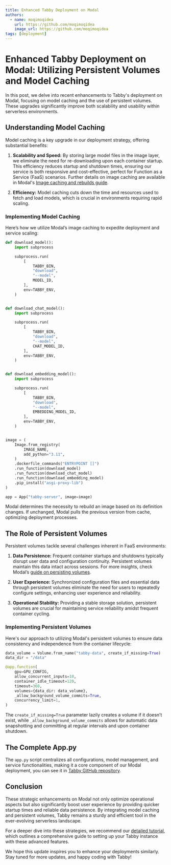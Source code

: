 ```yaml
---
title: Enhanced Tabby Deployment on Modal
authors:
  - name: moqimoqidea
    url: https://github.com/moqimoqidea
    image_url: https://github.com/moqimoqidea
tags: [deployment]
---
```


# Enhanced Tabby Deployment on Modal: Utilizing Persistent Volumes and Model Caching

In this post, we delve into recent enhancements to Tabby's deployment on Modal, focusing on model caching and the use of persistent volumes. These upgrades significantly improve both scalability and usability within serverless environments.

## Understanding Model Caching

Model caching is a key upgrade in our deployment strategy, offering substantial benefits:

1. **Scalability and Speed:** By storing large model files in the image layer, we eliminate the need for re-downloading upon each container startup. This efficiency reduces startup and shutdown times, ensuring our service is both responsive and cost-effective, perfect for Function as a Service (FaaS) scenarios. Further details on image caching are available in Modal's [Image caching and rebuilds guide](https://modal.com/docs/guide/custom-container#image-caching-and-rebuilds).

2. **Efficiency:** Model caching cuts down the time and resources used to fetch and load models, which is crucial in environments requiring rapid scaling.

### Implementing Model Caching

Here’s how we utilize Modal’s image caching to expedite deployment and service scaling:

```python
def download_model():
    import subprocess

    subprocess.run(
        [
            TABBY_BIN,
            "download",
            "--model",
            MODEL_ID,
        ],
        env=TABBY_ENV,
    )


def download_chat_model():
    import subprocess

    subprocess.run(
        [
            TABBY_BIN,
            "download",
            "--model",
            CHAT_MODEL_ID,
        ],
        env=TABBY_ENV,
    )


def download_embedding_model():
    import subprocess

    subprocess.run(
        [
            TABBY_BIN,
            "download",
            "--model",
            EMBEDDING_MODEL_ID,
        ],
        env=TABBY_ENV,
    )


image = (
    Image.from_registry(
        IMAGE_NAME,
        add_python="3.11",
    )
    .dockerfile_commands("ENTRYPOINT []")
    .run_function(download_model)
    .run_function(download_chat_model)
    .run_function(download_embedding_model)
    .pip_install("asgi-proxy-lib")
)

app = App("tabby-server", image=image)
```

Modal determines the necessity to rebuild an image based on its definition changes. If unchanged, Modal pulls the previous version from cache, optimizing deployment processes.

## The Role of Persistent Volumes

Persistent volumes tackle several challenges inherent in FaaS environments:

1. **Data Persistence:** Frequent container startups and shutdowns typically disrupt user data and configuration continuity. Persistent volumes maintain this data intact across sessions. For more insights, check Modal’s [guide on persisting volumes](https://modal.com/docs/guide/volumes#persisting-volumes).

2. **User Experience:** Synchronized configuration files and essential data through persistent volumes eliminate the need for users to repeatedly configure settings, enhancing user experience and reliability.

3. **Operational Stability:** Providing a stable storage solution, persistent volumes are crucial for maintaining service reliability amidst frequent container cycling.

### Implementing Persistent Volumes

Here's our approach to utilizing Modal's persistent volumes to ensure data consistency and independence from the container lifecycle:

```python
data_volume = Volume.from_name("tabby-data", create_if_missing=True)
data_dir = "/data"

@app.function(
    gpu=GPU_CONFIG,
    allow_concurrent_inputs=10,
    container_idle_timeout=120,
    timeout=360,
    volumes={data_dir: data_volume},
    _allow_background_volume_commits=True,
    concurrency_limit=1,
)
```

The `create_if_missing=True` parameter lazily creates a volume if it doesn’t exist, while `_allow_background_volume_commits` allows for automatic data snapshotting and committing at regular intervals and upon container shutdown.

## The Complete App.py

The `app.py` script centralizes all configurations, model management, and service functionalities, making it a core component of our Modal deployment, you can see it in [Tabby GitHub repository](https://github.com/TabbyML/tabby/blob/main/blog/2024-07-10-enhanced-tabby-deployment-on-modal/app.py).

## Conclusion

These strategic enhancements on Modal not only optimize operational aspects but also significantly boost user experience by providing quicker startup times and reliable data persistence. By integrating model caching and persistent volumes, Tabby remains a sturdy and efficient tool in the ever-evolving serverless landscape.

For a deeper dive into these strategies, we recommend our [detailed tutorial](https://github.com/TabbyML/tabby/blob/main/website/docs/quick-start/installation/modal/index.md), which outlines a comprehensive guide to setting up your Tabby instance with these advanced features.

We hope this update inspires you to enhance your deployments similarly. Stay tuned for more updates, and happy coding with Tabby!
